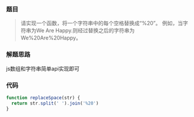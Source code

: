### 题目
> 请实现一个函数，将一个字符串中的每个空格替换成“%20”。
> 例如，当字符串为We Are Happy.则经过替换之后的字符串为We%20Are%20Happy。

### 解题思路
js数组和字符串简单api实现即可

### 代码
```js
function replaceSpace(str) {
  return str.split(' ').join('%20')
}
```